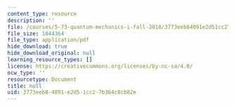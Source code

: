 ```yaml
---
content_type: resource
description: ''
file: /courses/5-73-quantum-mechanics-i-fall-2018/3773eeb84091e2d51cc27b364c8cb82e_MIT5_73F18_Lec29.pdf
file_size: 1044364
file_type: application/pdf
hide_download: true
hide_download_original: null
learning_resource_types: []
license: https://creativecommons.org/licenses/by-nc-sa/4.0/
ocw_type: ''
resourcetype: Document
title: null
uid: 3773eeb8-4091-e2d5-1cc2-7b364c8cb82e
---
```

